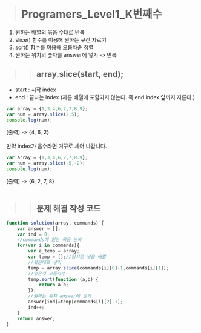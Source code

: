 ><h1>Programers_Level1_K번째수</h1>
1. 원하는 배열의 묶음 수대로 반복
2. slice() 함수를 이용해 원하는 구간 자르기
3. sort() 함수를 이용해 오름차순 정렬
4. 원하는 위치의 숫자를 answer에 넣기 -> 반복

>><h2>array.slice(start, end);</h2>
- start : 시작 index
- end : 끝나는 index (자른 배열에 포함되지 않는다. 즉 end index 앞까지 자른다.)

```javascript
var array = {1,3,4,6,2,7,8.9};
var num = array.slice(2,5);
console.log(num);
```
[출력]
-> {4, 6, 2}
<br><br>
만약 index가 음수라면 거꾸로 세어 나갑니다.
```javascript
var array = {1,3,4,6,2,7,8.9};
var num = array.slice(-5,-2);
console.log(num);
```
[출력]
-> {6, 2, 7, 8}
<br><br>
>><h2>문제 해결 작성 코드</h2>
```javascript
function solution(array, commands) {
    var answer = [];
    var ind = 0;
    //commands에 있는 묶음 반복
    for(var i in commands){
        var a_temp = array;
        var temp = [];//임시로 넣을 배열
        //묶음대로 넣기
        temp = array.slice(commands[i][0]-1,commands[i][1]);
        //넣은것 오름차순
        temp.sort(function (a,b) {
            return a-b;
        });
        //원하는 위치 answer에 넣기
        answer[ind]=temp[commands[i][2]-1];
        ind++;
    }
    return answer;
}
```
